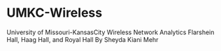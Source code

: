 # UMKC-Wireless
University of Missouri-KansasCity Wireless Network Analytics
Flarshein Hall, Haag Hall, and Royal Hall
By Sheyda Kiani Mehr
